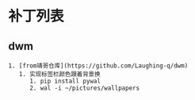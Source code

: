 # 补丁列表

## dwm
    1. [from靖哥仓库](https://github.com/Laughing-q/dwm)
       1. 实现标签栏颜色跟着背景换
          1. pip install pywal
          2. wal -i ~/pictures/wallpapers
